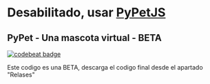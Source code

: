 # Desabilitado, usar [PyPetJS](https://github.com/PyPet/PyPetJS)
## PyPet - Una mascota virtual - BETA

[![codebeat badge](https://codebeat.co/badges/33d3415a-a3d9-48cd-a586-f6485b778708)](https://codebeat.co/projects/github-com-gameme10-pypet-main)

Este codigo es una BETA, descarga el codigo final desde el apartado "Relases"
